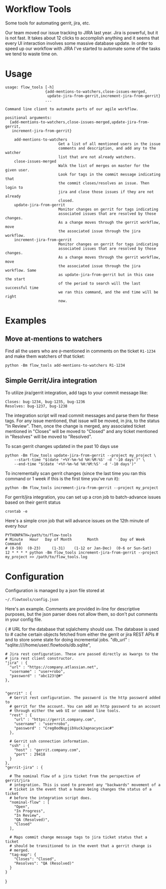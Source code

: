 # Workflow Tools

Some tools for automating gerrit, jira, etc.

Our team moved our issue tracking to JIRA last year. Jira is powerful, but it
is not fast. It takes about 12 clicks to accomplish anything and it seems that
every UI interaction involves some massive database update. In order to speed
up our workflow with JIRA I've started to automate some of the tasks we tend to
waste time on.

# Usage

~~~
usage: flow_tools [-h]
                  {add-mentions-to-watchers,close-issues-merged,
                   update-jira-from-gerrit,increment-jira-from-gerrit}
                  ...

Command line client to automate parts of our agile workflow.

positional arguments:
  {add-mentions-to-watchers,close-issues-merged,update-jira-from-gerrit,
   increment-jira-from-gerrit}

    add-mentions-to-watchers
                        Get a list of all mentioned users in the issue
                        comments and description, and add any to the watcher
                        list that are not already watchers.
    close-issues-merged
                        Walk the list of merges on master for the given user.
                        Look for tags in the commit message indicating that
                        the commit closes/resolves an issue. Then login to
                        jira and close those issues if they are not already
                        closed.
    update-jira-from-gerrit
                        Monitor changes on gerrit for tags indicating
                        associated issues that are resolved by those changes.
                        As a change moves through the gerrit workflow, move
                        the associated issue through the jira workflow.
    increment-jira-from-gerrit
                        Monitor changes on gerrit for tags indicating
                        associated issues that are resolved by those changes.
                        As a change moves through the gerrit workflow, move
                        the associated issue through the jira workflow. Same
                        as update-jira-from-gerrit but in this case the start
                        of the period to search will the last successful time
                        we ran this command, and the end time will be right
                        now.
~~~

# Examples

## Move at-mentions to watchers

Find all the users who are `@`-mentioned in comments on the ticket `R1-1234`
and make them watchers of that ticket:

~~~
python -Bm flow_tools add-mentions-to-watchers R1-1234
~~~

## Simple Gerrit/Jira integration

To utilize jira/gerrit integration, add tags to your commit message like:

~~~
Closes: bug-1234, bug-1235, bug-1236
Resolves: bug-1237, bug-1238
~~~

The integration script will read commit messages and parse them for these tags.
For any issue mentioned, that issue will be moved, in jira, to the status
"In Review". Then, once the change is merged, any associated ticket mentioned
in "Closes" will be moved to "Closed" and any ticket mentioned in "Resolves"
will be moved to "Resolved".

To scan gerrit changes updated in the past 10 days use

~~~
python -Bm flow_tools update-jira-from-gerrit --project my_project \
    --start-time "$(date '+%Y-%m-%d %H:%M:%S' -d '-10 days')" \
    --end-time "$(date '+%Y-%m-%d %H:%M:%S' -d '-10 days')"
~~~

To incrementally scan gerrit changes (since the last time you ran this
command or 1 week if this is the first time you've run it):

~~~
python -Bm flow_tools increment-jira-from-gerrit --project my_project
~~~

For gerrit/jira integration, you can set up a cron job to batch-advance issues
based on their gerrit status

    crontab -e

Here's a simple cron job that will advance issues on the 12th minute of every
hour

~~~
PYTHONPATH=/path/to/flow-tools
# Minute   Hour   Day of Month       Month          Day of Week        Command
# (0-59)  (0-23)     (1-31)    (1-12 or Jan-Dec)  (0-6 or Sun-Sat)
12 * * * * python -Bm flow_tools increment-jira-from-gerrit --project my_project >> /path/to/flow_tools.log
~~~

# Configuration

Configuration is managed by a json file stored at

    ~/.flowtools/config.json

Here's an example. Comments are provided in-line for descriptive purposes, but
the json parser does not allow them, so don't put comments in your config
file.

  {
    # URL for the database that sqlalchemy should use. The database is used to
    # cache certain objects fetched from either the gerrit or jira REST APIs
    # and to store some state for doing incremental jobs.
    "db_url" : "sqlite:////home/user/.flowtools/db.sqlite",

    # Jira rest configuration. These are passed directly as kwargs to the
    # jira rest client constructor.
    "jira" : {
      "url" : "https://company.atlassian.net",
      "username" : "user+robo",
      "password" : "abc123!@#"
    },


    "gerrit" : {
      # Gerrit rest configuration. The password is the http password added to
      # gerrit for the account. You can add an http password to an account
      # through either the web UI or command line tools.
      "rest" : {
        "url" : "https://gerrit.company.com",
        "username" : "user+robo",
        "password" : "Creg0odNupjibVuckJapnacyociac#"
      },

      # Gerrit ssh connection information.
      "ssh" : {
        "host" : "gerrit.company.com",
        "port" : 29418
      }
    },
    "gerrit-jira" : {

      # The nominal flow of a jira ticket from the perspective of gerrit/jira
      # integration. This is used to prevent any "backwards" movement of a
      # ticket in the event that a human being changes the status of a ticket
      # before the integration script does.
      "nominal-flow" : [
        "Open",
        "In Progress",
        "In Review",
        "QA (Resolved)",
        "Closed"
      ],

      # Maps commit change message tags to jira ticket status that a ticket
      # should be transitioned to in the event that a gerrit change is
      # merged.
      "tag-map": {
        "Closes": "Closed",
        "Resolves": "QA (Resolved)"
      }
    }
  }
